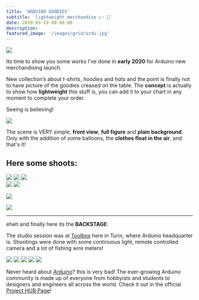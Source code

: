 ```yaml
---
title: 'ARDUINO GOODIES'
subtitle: 'lightweight merchandise 👉 🧢'
date: 2020-03-19 00:00:00
description:
featured_image: '/images/grid/ardu.jpg'
---
```


![](/images/ardu/1.gif)

Its time to show you some works I’ve done in **early 2020** for Arduino new merchandising launch.

New collection’s about *t-shirts*, *hoodies* and *hats* and the point is finally not to have picture of the goodies creased on the table.
The **concept** is actually to show how **lightweight** this stuff is, you can add it to your  chart in any moment to complete your order.

Seeing is believing!

[![](/images/ardu/web.png)](https://store.arduino.cc/goodies)

The scene is VERY simple, **front view**, **full figure** and **plain background**.
Only with the addition of some balloons, the **clothes  float in the air**, and that's it!

## Here some shoots:

<div class="gallery" data-columns="3">
	<img src="/images/ardu/2.jpg">
	<img src="/images/ardu/3.jpg">
	<img src="/images/ardu/4.jpg">
</div>

<div class="gallery" data-columns="2">
	<img src="/images/ardu/5.jpg">
	<img src="/images/ardu/6.jpg">
</div>

![](/images/ardu/5.gif)

![](/images/ardu/po.gif)

---
eheh and finally here its the __BACKSTAGE__:

The studio session was at [Toolbox](https://www.toolboxoffice.it) here in Turin, where Arduino headquarter is.
Shootings were done with some continuous light, remote controlled camera and a lot of fishing wire meters!

<div class="gallery" data-columns="5">
	<img src="/images/ardu/sq1.jpg">
	<img src="/images/ardu/sq2.jpg">
	<img src="/images/ardu/sq3.jpg">
	<img src="/images/ardu/sq4.jpg">
	<img src="/images/ardu/sq5.jpg">
</div>

Never heard about [Arduino](https://www.arduino.cc)?  this is very bad!
The ever-growing Arduino community is made up of everyone from hobbyists and students to designers and engineers all across the world. Check it out in the official [Project HUB Page](https://create.arduino.cc/projecthub)!
